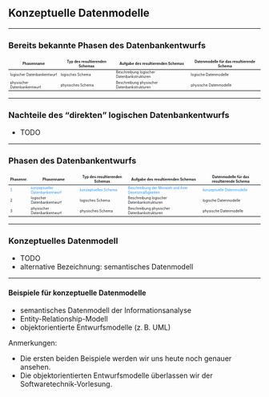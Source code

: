## Konzeptuelle Datenmodelle

---

### Bereits bekannte Phasen des Datenbankentwurfs

<table style="font-size:0.5em">
    <thead>
        <tr>
            <th style="border-style: none">Phasenname</th>
            <th style="border-style: none">Typ des resultierenden Schemas</th>
            <th style="border-style: none">Aufgabe des resultierenden Schemas</th>
            <th style="border-style: none">Datenmodelle für das resultierende Schema</th>
        </tr>
    </thead>
    <tbody>
        <tr>
            <td style="border-style: none">logischer Datenbankentwurf</td>
            <td style="border-style: none">logisches Schema</td>
            <td style="border-style: none">Beschreibung logischer Datenbankstrukturen</td>
            <td style="border-style: none">logische Datenmodelle</td>
        </tr>
        <tr class="fragment">
            <td style="border-style: none">physischer Datenbankentwurf</td>
            <td style="border-style: none">physisches Schema</td>
            <td style="border-style: none">Beschreibung physischer Datenbankstrukturen</td>
            <td style="border-style: none">physische Datenmodelle</td>
        </tr>
    </tbody>
</table>

---

### Nachteile des <q style="font-style: normal">direkten</q> logischen Datenbankentwurfs

- TODO

---

### Phasen des Datenbankentwurfs

<table style="font-size:0.5em">
    <thead>
        <tr>
            <th style="border-style: none">Phasennr.</th>
            <th style="border-style: none">Phasenname</th>
            <th style="border-style: none">Typ des resultierenden Schemas</th>
            <th style="border-style: none">Aufgabe des resultierenden Schemas</th>
            <th style="border-style: none">Datenmodelle für das resultierende Schema</th>
        </tr>
    </thead>
    <tbody>
        <tr style="color: #1b91ff">
            <td style="border-style: none">1</td>
            <td style="border-style: none">konzeptueller Datenbankentwurf</td>
            <td style="border-style: none">konzeptuelles Schema</td>
            <td style="border-style: none">Beschreibung der Miniwelt und ihrer Gesetzmäßigkeiten</td>
            <td style="border-style: none">konzeptuelle Datenmodelle</td>
        </tr>
        <tr>
            <td style="border-style: none">2</td>
            <td style="border-style: none">logischer Datenbankentwurf</td>
            <td style="border-style: none">logisches Schema</td>
            <td style="border-style: none">Beschreibung logischer Datenbankstrukturen</td>
            <td style="border-style: none">logische Datenmodelle</td>
        </tr>
        <tr>
            <td style="border-style: none">3</td>
            <td style="border-style: none">physischer Datenbankentwurf</td>
            <td style="border-style: none">physisches Schema</td>
            <td style="border-style: none">Beschreibung physischer Datenbankstrukturen</td>
            <td style="border-style: none">physische Datenmodelle</td>
        </tr>
    </tbody>
</table>

---

### Konzeptuelles Datenmodell

- TODO
- alternative Bezeichnung: semantisches Datenmodell

---

#### Beispiele für konzeptuelle Datenmodelle

- semantisches Datenmodell der
  Informationsanalyse <!-- .element: class="fragment highlight-red" data-fragment-index="2" -->
- Entity-Relationship-Modell <!-- .element: class="fragment highlight-red" data-fragment-index="2" -->
- objektorientierte Entwurfsmodelle (z.&thinsp;B. UML)

Anmerkungen:

- Die ersten beiden Beispiele werden wir uns heute noch genauer ansehen.
- Die objektorientierten Entwurfsmodelle überlassen wir der Softwaretechnik-Vorlesung.
